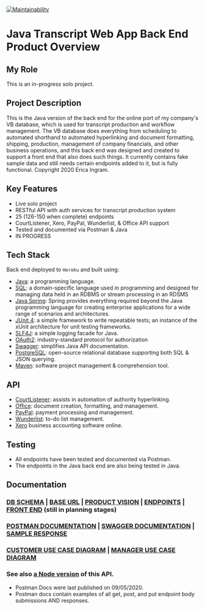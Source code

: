 [![Maintainability](https://api.codeclimate.com/v1/badges/c6f9b278e28a7b7d126c/maintainability)](https://codeclimate.com/github/evoingram/webapp-javabe/maintainability)

# Java Transcript Web App Back End Product Overview

## My Role

This is an in-progress solo project.

## Project Description

This is the Java version of the back end for the online port of my company's VB database, which is used for transcript production and workflow management.  The VB database does everything from scheduling to automated shorthand to automated hyperlinking and document formatting, shipping, production, management of company financials, and other business operations, and this back end was designed and created to support a front end that also does such things.  It currently contains fake sample data and still needs certain endpoints added to it, but is fully functional.  Copyright 2020 Erica Ingram.

## Key Features

- Live solo project
- RESTful API with auth services for transcript production system
- 25 (126-150 when complete) endpoints
- CourtListener, Xero, PayPal, Wunderlist, & Office API support
- Tested and documented via Postman & Java
- IN PROGRESS

## Tech Stack

Back end deployed to `Heroku` and built using:

- [Java](https://www.java.com/):  a programming language.
- [SQL](https://en.wikipedia.org/wiki/SQL):  a domain-specific language used in programming and designed for managing data held in an RDBMS or stream processing in an RDSMS
- [Java Spring](https://github.com/spring-projects/spring-framework):  Spring provides everything required beyond the Java programming language for creating enterprise applications for a wide range of scenarios and architectures.
- [JUnit 4](https://junit.org/junit4/):  a simple framework to write repeatable tests; an instance of the xUnit architecture for unit testing frameworks.
- [SLF4J](http://www.slf4j.org/):  a simple logging facade for Java.
- [OAuth2](https://github.com/pyca/bcrypt/):  industry-standard protocol for authorization
- [Swagger](https://swagger.io/):  simplifies Java API documentation.
- [PostgreSQL](http://postgresql.org/):  open-source relational database supporting both SQL & JSON querying.
- [Maven](https://github.com/):  software project management & comprehension tool.

## API

- [CourtListener](http://courtlistener.com/):  assists in automation of authority hyperlinking.
- [Office](https://docs.microsoft.com/en-us/previous-versions/office/office-365-api/):  document creation, formatting, and management.
- [PayPal](https://developer.paypal.com/home/):  payment processing and management.
- [Wunderlist](https://developer.wunderlist.com/):  to-do list management.
- [Xero](https://developer.xero.com/) business accounting software online.

## Testing

- All endpoints have been tested and documented via Postman.
- The endpoints in the Java back end are also being tested in Java.

## Documentation

### [DB SCHEMA](https://dbdesigner.page.link/gbEtfTr1XjgwDa2C7)   |   [BASE URL](https://transcript-javabe.herokuapp.com/)   |   [PRODUCT VISION](https://aquoco-my.sharepoint.com/:w:/g/personal/evoingram_aquoco_onmicrosoft_com/ES9-HPl3otdAjjtMrqpWIrkBMTrLyRDvxVEtYGkOMWLDUQ?e=fXTfhK)   |   [ENDPOINTS](https://github.com/evoingram/webapp-javabe/blob/master/docs/endpoints.md)   |   [FRONT END](https://github.com/evoingram/webapp-frontend/) (still in planning stages)
### [POSTMAN DOCUMENTATION](https://documenter.getpostman.com/view/6401823/TVCh1Td9?version=latest)   |   [SWAGGER DOCUMENTATION](https://transcript-javabe.herokuapp.com/swagger-ui.html)   |   [SAMPLE RESPONSE](sample-response.json)
### [CUSTOMER USE CASE DIAGRAM](https://github.com/evoingram/webapp-javabe/blob/master/docs/use%20case.jpg)   |   [MANAGER USE CASE DIAGRAM](https://github.com/evoingram/webapp-javabe/blob/master/docs/manager%20UCD.jpg)

### See also [a Node version](https://github.com/evoingram/webapp-backend/) of this API.

- Postman Docs were last published on 09/05/2020.
- Postman docs contain examples of all get, post, and put endpoint body submissions AND responses.
